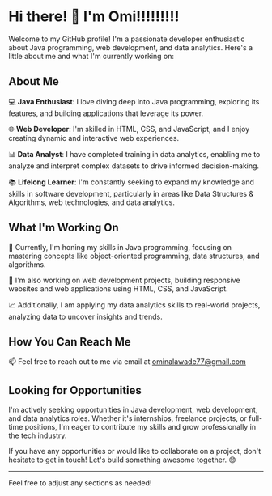 # Hi there! 👋 I'm Omi!!!!!!!!!

Welcome to my GitHub profile! I'm a passionate developer enthusiastic about Java programming, web development, and data analytics. Here's a little about me and what I'm currently working on:

## About Me

💻 **Java Enthusiast**: I love diving deep into Java programming, exploring its features, and building applications that leverage its power.

🌐 **Web Developer**: I'm skilled in HTML, CSS, and JavaScript, and I enjoy creating dynamic and interactive web experiences.

📊 **Data Analyst**: I have completed training in data analytics, enabling me to analyze and interpret complex datasets to drive informed decision-making.

📚 **Lifelong Learner**: I'm constantly seeking to expand my knowledge and skills in software development, particularly in areas like Data Structures & Algorithms, web technologies, and data analytics.

## What I'm Working On

🚀 Currently, I'm honing my skills in Java programming, focusing on mastering concepts like object-oriented programming, data structures, and algorithms.

🌟 I'm also working on web development projects, building responsive websites and web applications using HTML, CSS, and JavaScript.

📈 Additionally, I am applying my data analytics skills to real-world projects, analyzing data to uncover insights and trends.

## How You Can Reach Me

📫 Feel free to reach out to me via email at ominalawade77@gmail.com

## Looking for Opportunities

I'm actively seeking opportunities in Java development, web development, and data analytics roles. Whether it's internships, freelance projects, or full-time positions, I'm eager to contribute my skills and grow professionally in the tech industry.

If you have any opportunities or would like to collaborate on a project, don't hesitate to get in touch! Let's build something awesome together. 😊

---

Feel free to adjust any sections as needed!

